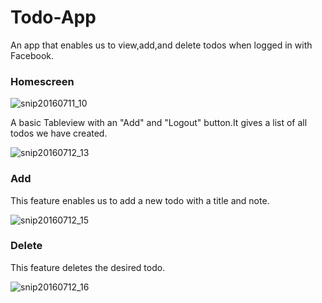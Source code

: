 # Todo-App
An app that enables us to view,add,and delete todos when logged in with Facebook.

### Homescreen

![snip20160711_10](https://cloud.githubusercontent.com/assets/16516636/16756434/a6e8e8a8-4822-11e6-94e8-09ed0183a7e5.png)

A basic Tableview with an "Add" and "Logout" button.It gives a list of all todos we have created.

![snip20160712_13](https://cloud.githubusercontent.com/assets/16516636/16756384/514dba22-4822-11e6-90c3-b7522e7d55a1.png)

### Add
This feature enables us to add a new todo with a title and note.

![snip20160712_15](https://cloud.githubusercontent.com/assets/16516636/16756668/5cfb17d2-4824-11e6-989a-890979593c96.png)

### Delete
This feature deletes the desired todo.

![snip20160712_16](https://cloud.githubusercontent.com/assets/16516636/16756632/0f0bf8ac-4824-11e6-9326-55b6e063f1b8.png)
